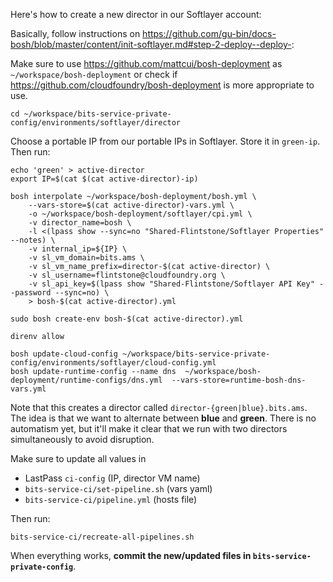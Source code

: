
Here's how to create a new director in our Softlayer account:

Basically, follow instructions on https://github.com/gu-bin/docs-bosh/blob/master/content/init-softlayer.md#step-2-deploy--deploy-:

Make sure to use https://github.com/mattcui/bosh-deployment as `~/workspace/bosh-deployment` or check if https://github.com/cloudfoundry/bosh-deployment is more appropriate to use.

```shell
cd ~/workspace/bits-service-private-config/environments/softlayer/director
```

Choose a portable IP from our portable IPs in Softlayer. Store it in `green-ip`. Then run:

```shell
echo 'green' > active-director
export IP=$(cat $(cat active-director)-ip)

bosh interpolate ~/workspace/bosh-deployment/bosh.yml \
    --vars-store=$(cat active-director)-vars.yml \
    -o ~/workspace/bosh-deployment/softlayer/cpi.yml \
    -v director_name=bosh \
    -l <(lpass show --sync=no "Shared-Flintstone/Softlayer Properties" --notes) \
    -v internal_ip=${IP} \
    -v sl_vm_domain=bits.ams \
    -v sl_vm_name_prefix=director-$(cat active-director) \
    -v sl_username=flintstone@cloudfoundry.org \
    -v sl_api_key=$(lpass show "Shared-Flintstone/Softlayer API Key" --password --sync=no) \
    > bosh-$(cat active-director).yml

sudo bosh create-env bosh-$(cat active-director).yml

direnv allow

bosh update-cloud-config ~/workspace/bits-service-private-config/environments/softlayer/cloud-config.yml
bosh update-runtime-config --name dns  ~/workspace/bosh-deployment/runtime-configs/dns.yml  --vars-store=runtime-bosh-dns-vars.yml
```

Note that this creates a director called `director-{green|blue}.bits.ams`. The idea is that we want to alternate between **blue** and **green**. There is no automatism yet, but it'll make it clear that we run with two directors simultaneously to avoid disruption.

Make sure to update all values in
* LastPass `ci-config` (IP, director VM name)
* `bits-service-ci/set-pipeline.sh` (vars yaml)
* `bits-service-ci/pipeline.yml` (hosts file)

Then run:
```shell
bits-service-ci/recreate-all-pipelines.sh
```

When everything works, **commit the new/updated files in `bits-service-private-config`**.
